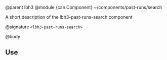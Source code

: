 @parent lbh3
@module {can.Component} ~/components/past-runs/search <lbh3-past-runs-search>

A short description of the lbh3-past-runs-search component

@signature `<lbh3-past-runs-search>`

@body

## Use

